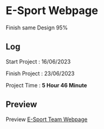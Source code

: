 # E-Sport Webpage

Finish same Design 95%

## Log

Start Project : 16/06/2023

Finish Project : 23/06/2023

Project Time : **5 Hour 46 Minute**

## Preview

Preview [E-Sport Team Webpage](https://64954ea7e032e500b11303cd--extraordinary-snickerdoodle-e9179a.netlify.app/)